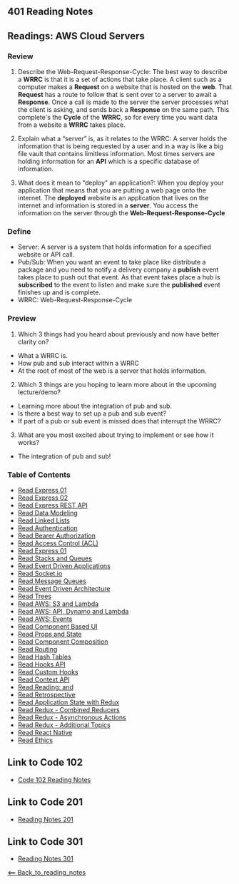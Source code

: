 ## 401 Reading Notes

## Readings: AWS Cloud Servers

### Review

1. Describe the Web-Request-Response-Cycle: The best way to describe a **WRRC** is that it is a set of actions that take place. A client such as a computer makes a **Request** on a website that is hosted on the **web**. That **Request** has a route to follow that is sent over to a server to await a **Response**. Once a call is made to the server the server processes what the client is asking, and sends back a **Response** on the same path. This complete's the **Cycle** of the **WRRC**, so for every time you want data from a website a **WRRC** takes place.

2. Explain what a “server” is, as it relates to the WRRC: A server holds the information that is being requested by a user and in a way is like a big file vault that contains limitless information. Most times servers are holding information for an **API** which is a specific database of information.

3. What does it mean to “deploy” an application?: When you deploy your application that means that you are putting a web page onto the internet. The **deployed** website is an application that lives on the internet and information is stored in a **server**. You access the information on the server through the **Web-Request-Response-Cycle**

### Define

- Server: A server is a system that holds information for a specified website or API call.
- Pub/Sub: When you want an event to take place like distribute a package and you need to notify a delivery company a **publish** event takes place to push out that event. As that event takes place a hub is **subscribed** to the event to listen and make sure the **published** event finishes up and is complete.
- WRRC: Web-Request-Response-Cycle

### Preview

1. Which 3 things had you heard about previously and now have better clarity on?

- What a WRRC is.
- How pub and sub interact within a WRRC
- At the root of most of the web is a server that holds information.

2. Which 3 things are you hoping to learn more about in the upcoming lecture/demo?

- Learning more about the integration of pub and sub.
- Is there a best way to set up a pub and sub event?
- If part of a pub or sub event is missed does that interrupt the WRRC?

3. What are you most excited about trying to implement or see how it works?

- The integration of pub and sub! 

### Table of Contents

- [Read Express 01](01_Reading.md)
- [Read Express 02](02_Reading.md)
- [Read Express REST API](03_Reading.md)
- [Read Data Modeling](04_Reading.md)
- [Read Linked Lists](05_Reading.md)
- [Read Authentication](06_Reading.md)
- [Read Bearer Authorization](07_Reading.md)
- [Read Access Control (ACL)](08_Reading.md)
- [Read Express 01](09_Reading.md)
- [Read Stacks and Queues](10_Reading.md)
- [Read Event Driven Applications](11_Reading.md)
- [Read Socket.io](12_Reading.md)
- [Read Message Queues](13_Reading.md)
- [Read Event Driven Architecture](14_Reading.md)
- [Read Trees](15_Reading.md)
- [Read AWS: S3 and Lambda](17_Reading.md)
- [Read AWS: API, Dynamo and Lambda](18_Reading.md)
- [Read AWS: Events](19_Reading.md)
- [Read Component Based UI](26_Reading.md)
- [Read Props and State](27_Reading.md)
- [Read Component Composition](28_Reading.md)
- [Read Routing](29_Reading.md)
- [Read Hash Tables](30_Reading.md)
- [Read Hooks API](31_Reading.md)
- [Read Custom Hooks](32_Reading.md)
- [Read Context API](33_Reading.md)
- [Read Reading: <Login /> and <Auth />](34_Reading.md)
- [Read Retrospective](35_Reading.md)
- [Read Application State with Redux](36_Reading.md)
- [Read Redux - Combined Reducers](37_Reading.md)
- [Read Redux - Asynchronous Actions](38_Reading.md)
- [Read Redux - Additional Topics](39_Reading.md)
- [Read React Native](41_Reading.md)
- [Read Ethics](42_Reading.md)

## Link to Code 102

- [Code 102 Reading Notes](https://jtaisey389.github.io/reading-notes/)

## Link to Code 201

- [Reading Notes 201](https://jtaisey389.github.io/reading-notes201.md/)

## Link to Code 301

- [Reading Notes 301](jtaisey389.github.io/reading-notes301.md/)

[<== Back_to_reading_notes](jtaisey389.github.io/401_readingnotes.md/)
